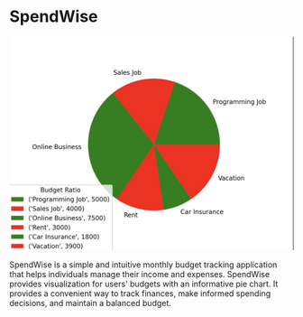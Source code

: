 # SpendWise 
[![Cover Photo](social.png)](https://github.com/HabibiKang/SpendWise)

SpendWise is a simple and intuitive monthly budget tracking application that helps individuals manage their income and expenses. SpendWise provides visualization for users' budgets with an informative pie chart. It provides a convenient way to track finances, make informed spending decisions, and maintain a balanced budget.
